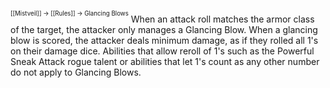 <sup><sup>[[Mistveil]] → [[Rules]] → Glancing Blows</sup></sup>
When an attack roll matches the armor class of the target, the attacker only manages a Glancing Blow. When a glancing blow is scored, the attacker deals minimum damage, as if they rolled all 1's on their damage dice. Abilities that allow reroll of 1's such as the Powerful Sneak Attack rogue talent or abilities that let 1's count as any other number do not apply to Glancing Blows.